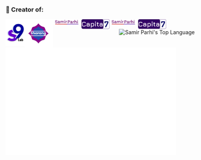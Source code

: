  ### 🌿 Creator of:
<div style="text-align: left;">
 <p align="center">
   <img align="left" width="10%" height="10%" src="https://raw.githubusercontent.com/samirparhi-dev/samirparhi-dev/main/Logos/s9lab-logo-new.png">
  <img align="left" width="15%" height="10%" src="https://raw.githubusercontent.com/samirparhi-dev/samirparhi-dev/main/Logos/sharang-new.svg">
   <img align="left" width="15%" height="10%" src="https://raw.githubusercontent.com/samirparhi-dev/samirparhi-dev/main/Logos/samirparhi-logo.png">
  <img align="left" width="15%" height="10%" src="https://raw.githubusercontent.com/samirparhi-dev/samirparhi-dev/main/Logos/capita-7-logo-latest.png">
 </p>
</div>

<div style="text-align: right;">
 <p align="right">
   <img align="left" width="15%" height="10%" src="https://raw.githubusercontent.com/samirparhi-dev/samirparhi-dev/main/Logos/samirparhi-logo.png">
  <img align="left" width="15%" height="10%" src="https://raw.githubusercontent.com/samirparhi-dev/samirparhi-dev/main/Logos/capita-7-logo-latest.png">
 </p>
</div>
 
<a href="https://github.com/samirparhi-dev">
  <img align="left" width="90%" src="./general.svg"/>
</a>

<div style="text-align: right;">
  <img src="https://github-readme-stats.vercel.app/api/top-langs/?username=samirparhi-dev&hide=css,html,scss,shell&langs_count=8" alt="Samir Parhi's Top Language" />
</div>

<!-- <a href="https://github.com/samirparhi-dev">
  <img align="left" width="50%" src="./achievements.svg"/>
</a> -->

